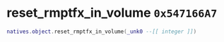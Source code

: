 # reset_rmptfx_in_volume `0x547166A7`

```lua
natives.object.reset_rmptfx_in_volume(_unk0 --[[ integer ]])
```